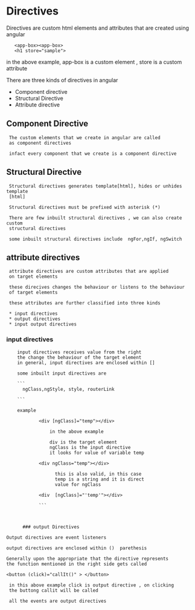 # Directives

   Directives are custom html elements and attributes that
   are created using angular 
```
   <app-box><app-box>
   <h1 store="sample">
```


in the above example, app-box is a custom element , store is a custom
attribute

There are three kinds of directives in angular

* Component directive
* Structural Directive
* Attribute directive

## Component Directive
   
     The custom elements that we create in angular are called
     as component directives

     infact every component that we create is a component directive

## Structural Directive

     Structural directives generates template[html], hides or unhides template
     [html]

     Structural directives must be prefixed with asterisk (*)

     There are few inbuilt structural directives , we can also create custom
     structural directives

     some inbuilt structural directives include  ngFor,ngIf, ngSwitch

## attribute directives

     attribute directives are custom attributes that are applied
     on target elements

     these direcives changes the behaviour or listens to the behaviour
     of target elements

     these attributes are further classified into three kinds

     * input directives
     * output directives
     * input output directives

   ### input directives

        input directives receives value from the right
        the change the behaviour of the target element
        in general, input directives are enclosed within []

        some inbuilt input directives are

        ```
          ngClass,ngStyle, style, routerLink

        ```

        example 

```
            <div [ngClass]="temp"></div>

                in the above example    

                div is the target element
                ngClass is the input directive
                it looks for value of variable temp

            <div ngClass="temp"></div>

                  this is also valid, in this case
                  temp is a string and it is direct
                  value for ngClass  

            <div  [ngClass]="'temp'"></div>   

            ```

         
         
      ### output Directives

Output directives are event listeners

output directives are enclosed within ()  parethesis

Generally upon the appropriate that the directive represents
the function mentioned in the right side gets called

```
    <button (click)="callIt()" > </button>

     in this above example click is output directive , on clicking
     the buttong callit will be called

     all the events are output directives
```